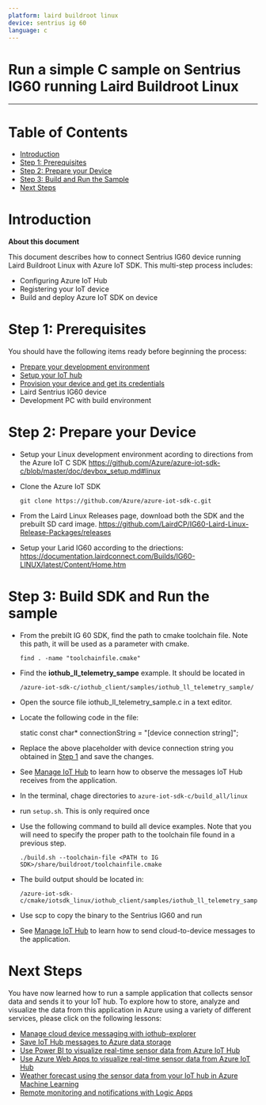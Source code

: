 ```yaml
---
platform: laird buildroot linux
device: sentrius ig 60
language: c
---
```


Run a simple C sample on Sentrius IG60 running Laird Buildroot Linux
===
---

# Table of Contents

-   [Introduction](#Introduction)
-   [Step 1: Prerequisites](#Prerequisites)
-   [Step 2: Prepare your Device](#PrepareDevice)
-   [Step 3: Build and Run the Sample](#Build)
-   [Next Steps](#NextSteps)

<a name="Introduction"></a>
# Introduction

**About this document**

This document describes how to connect Sentrius IG60 device running Laird Buildroot Linux with Azure IoT SDK. This multi-step process includes:

-   Configuring Azure IoT Hub
-   Registering your IoT device
-   Build and deploy Azure IoT SDK on device

<a name="Prerequisites"></a>
# Step 1: Prerequisites

You should have the following items ready before beginning the process:

-   [Prepare your development environment][setup-devbox-windows]
-   [Setup your IoT hub][lnk-setup-iot-hub]
-   [Provision your device and get its credentials][lnk-manage-iot-hub]
-   Laird Sentrius IG60 device
-   Development PC with build environment

<a name="PrepareDevice"></a>
# Step 2: Prepare your Device

-   Setup your Linux development environment acording to directions from the Azure IoT C SDK
  <https://github.com/Azure/azure-iot-sdk-c/blob/master/doc/devbox_setup.md#linux>

-   Clone the Azure IoT SDK

        git clone https://github.com/Azure/azure-iot-sdk-c.git

-   From the Laird Linux Releases page, download both the SDK and the prebuilt SD card image. <https://github.com/LairdCP/IG60-Laird-Linux-Release-Packages/releases>

-   Setup your Larid IG60 according to the driections: <https://documentation.lairdconnect.com/Builds/IG60-LINUX/latest/Content/Home.htm>

<a name="Build"></a>
# Step 3: Build SDK and Run the sample

-   From the prebilt IG 60 SDK, find the path to cmake toolchain file. Note this path, it will be used as a parameter with cmake.

        find . -name "toolchainfile.cmake"

-   Find the **iothub_ll_telemetry_sampe** example. It should be located in 
    ```
    /azure-iot-sdk-c/iothub_client/samples/iothub_ll_telemetry_sample/
    ```

-   Open the source file iothub_ll_telemetry_sample.c in a text editor.

-   Locate the following code in the file:

      static const char* connectionString = "[device connection string]";

-   Replace the above placeholder with device connection string you obtained in [Step 1](#Prerequisites) and save the changes.

-   See [Manage IoT Hub][lnk-manage-iot-hub] to learn how to observe the messages IoT Hub receives from the application.

-   In the terminal, chage directories to `azure-iot-sdk-c/build_all/linux`

-   run `setup.sh`. This is only required once

-   Use the following command to build all device examples. Note that you will need to specify the proper path to the toolchain file found in a previous step.

        ./build.sh --toolchain-file <PATH to IG SDK>/share/buildroot/toolchainfile.cmake

-   The build output should be located in:

        /azure-iot-sdk-c/cmake/iotsdk_linux/iothub_client/samples/iothub_ll_telemetry_sample

-   Use scp to copy the binary to the Sentrius IG60 and run

-   See [Manage IoT Hub][lnk-manage-iot-hub] to learn how to send cloud-to-device messages to the application.

<a name="NextSteps"></a>
# Next Steps

You have now learned how to run a sample application that collects sensor data and sends it to your IoT hub. To explore how to store, analyze and visualize the data from this application in Azure using a variety of different services, please click on the following lessons:

-   [Manage cloud device messaging with iothub-explorer]
-   [Save IoT Hub messages to Azure data storage]
-   [Use Power BI to visualize real-time sensor data from Azure IoT Hub]
-   [Use Azure Web Apps to visualize real-time sensor data from Azure IoT Hub]
-   [Weather forecast using the sensor data from your IoT hub in Azure Machine Learning]
-   [Remote monitoring and notifications with Logic Apps]

[manage cloud device messaging with iothub-explorer]: https://docs.microsoft.com/en-us/azure/iot-hub/iot-hub-explorer-cloud-device-messaging
[save iot hub messages to azure data storage]: https://docs.microsoft.com/en-us/azure/iot-hub/iot-hub-store-data-in-azure-table-storage
[use power bi to visualize real-time sensor data from azure iot hub]: https://docs.microsoft.com/en-us/azure/iot-hub/iot-hub-live-data-visualization-in-power-bi
[use azure web apps to visualize real-time sensor data from azure iot hub]: https://docs.microsoft.com/en-us/azure/iot-hub/iot-hub-live-data-visualization-in-web-apps
[weather forecast using the sensor data from your iot hub in azure machine learning]: https://docs.microsoft.com/en-us/azure/iot-hub/iot-hub-weather-forecast-machine-learning
[remote monitoring and notifications with logic apps]: https://docs.microsoft.com/en-us/azure/iot-hub/iot-hub-monitoring-notifications-with-azure-logic-apps
[setup-devbox-windows]: https://github.com/Azure/azure-iot-sdk-c/blob/master/doc/devbox_setup.md
[lnk-setup-iot-hub]: ../setup_iothub.md
[lnk-manage-iot-hub]: ../manage_iot_hub.md